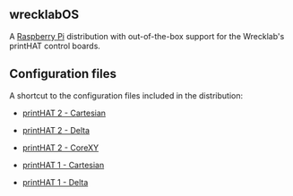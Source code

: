 ## wrecklabOS

A [Raspberry Pi](http://www.raspberrypi.org/) distribution with out-of-the-box support for the Wrecklab's printHAT control boards.

## Configuration files

A shortcut to the configuration files included in the distribution:

- [printHAT 2 - Cartesian](src/modules/klipper/filesystem/home/pi/klipper_config/config/generic-wrecklab-printhat-v2-cartesian.cfg)
- [printHAT 2 - Delta](src/modules/klipper/filesystem/home/pi/klipper_config/config/generic-wrecklab-printhat-v2-delta.cfg)
- [printHAT 2 - CoreXY](src/modules/klipper/filesystem/home/pi/klipper_config/config/generic-wrecklab-printhat-v2-corexy.cfg)

- [printHAT 1 - Cartesian](src/modules/klipper/filesystem/home/pi/klipper_config/config/generic-wrecklab-printhat-v1-cartesian.cfg)
- [printHAT 1 - Delta](src/modules/klipper/filesystem/home/pi/klipper_config/config/generic-wrecklab-printhat-v1-delta.cfg)

